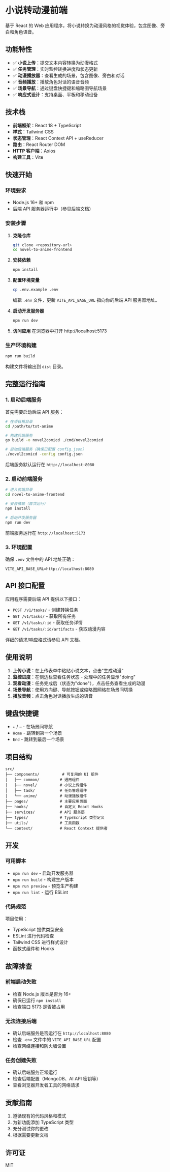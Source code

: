 # 小说转动漫前端

基于 React 的 Web 应用程序，将小说转换为动漫风格的视觉体验，包含图像、旁白和角色语音。

## 功能特性

- ✅ **小说上传**：提交文本内容转换为动漫格式
- ✅ **任务管理**：实时监控转换进度和状态更新
- ✅ **动漫播放器**：查看生成的场景，包含图像、旁白和对话
- ✅ **音频播放**：播放角色对话的语音音频
- ✅ **场景导航**：通过键盘快捷键和缩略图导航场景
- ✅ **响应式设计**：支持桌面、平板和移动设备

## 技术栈

- **前端框架**：React 18 + TypeScript
- **样式**：Tailwind CSS
- **状态管理**：React Context API + useReducer
- **路由**：React Router DOM
- **HTTP 客户端**：Axios
- **构建工具**：Vite

## 快速开始

### 环境要求

- Node.js 16+ 和 npm
- 后端 API 服务器运行中（参见后端文档）

### 安装步骤

1. **克隆仓库**
   ```bash
   git clone <repository-url>
   cd novel-to-anime-frontend
   ```

2. **安装依赖**
   ```bash
   npm install
   ```

3. **配置环境变量**
   ```bash
   cp .env.example .env
   ```
   编辑 `.env` 文件，更新 `VITE_API_BASE_URL` 指向你的后端 API 服务器地址。

4. **启动开发服务器**
   ```bash
   npm run dev
   ```

5. **访问应用**
   在浏览器中打开 http://localhost:5173

### 生产环境构建

```bash
npm run build
```

构建文件将输出到 `dist` 目录。

## 完整运行指南

### 1. 启动后端服务

首先需要启动后端 API 服务：

```bash
# 在项目根目录
cd /path/to/txt-anime

# 构建后端服务
go build -o novel2comicd ./cmd/novel2comicd

# 启动后端服务（确保已配置 config.json）
./novel2comicd -config config.json
```

后端服务默认运行在 `http://localhost:8080`

### 2. 启动前端服务

```bash
# 进入前端目录
cd novel-to-anime-frontend

# 安装依赖（首次运行）
npm install

# 启动开发服务器
npm run dev
```

前端服务运行在 `http://localhost:5173`

### 3. 环境配置

确保 `.env` 文件中的 API 地址正确：

```env
VITE_API_BASE_URL=http://localhost:8080
```

## API 接口配置

应用程序需要后端 API 提供以下接口：

- `POST /v1/tasks/` - 创建转换任务
- `GET /v1/tasks/` - 获取所有任务
- `GET /v1/tasks/:id` - 获取任务详情
- `GET /v1/tasks/:id/artifacts` - 获取动漫内容

详细的请求/响应格式请参见 API 文档。

## 使用说明

1. **上传小说**：在上传表单中粘贴小说文本，点击"生成动漫"
2. **监控进度**：在侧边栏查看任务状态 - 处理中的任务显示"doing"
3. **观看动漫**：任务完成后（状态为"done"），点击任务查看生成的动漫
4. **场景导航**：使用方向键、导航按钮或缩略图网格在场景间切换
5. **播放音频**：点击角色对话播放生成的语音

## 键盘快捷键

- `←` / `→` - 在场景间导航
- `Home` - 跳转到第一个场景
- `End` - 跳转到最后一个场景

## 项目结构

```
src/
├── components/          # 可复用的 UI 组件
│   ├── common/         # 通用组件
│   ├── novel/          # 小说上传组件
│   ├── task/           # 任务管理组件
│   └── anime/          # 动漫播放组件
├── pages/              # 主要应用页面
├── hooks/              # 自定义 React Hooks
├── services/           # API 服务层
├── types/              # TypeScript 类型定义
├── utils/              # 工具函数
└── context/            # React Context 提供者
```

## 开发

### 可用脚本

- `npm run dev` - 启动开发服务器
- `npm run build` - 构建生产版本
- `npm run preview` - 预览生产构建
- `npm run lint` - 运行 ESLint

### 代码规范

项目使用：
- TypeScript 提供类型安全
- ESLint 进行代码检查
- Tailwind CSS 进行样式设计
- 函数式组件和 Hooks

## 故障排查

### 前端启动失败

- 检查 Node.js 版本是否为 16+
- 确保已运行 `npm install`
- 检查端口 5173 是否被占用

### 无法连接后端

- 确认后端服务是否运行在 `http://localhost:8080`
- 检查 `.env` 文件中的 `VITE_API_BASE_URL` 配置
- 检查网络连接和防火墙设置

### 任务创建失败

- 确认后端服务正常运行
- 检查后端配置（MongoDB、AI API 密钥等）
- 查看浏览器开发者工具的网络请求

## 贡献指南

1. 遵循现有的代码风格和模式
2. 为新功能添加 TypeScript 类型
3. 充分测试你的更改
4. 根据需要更新文档

## 许可证

MIT